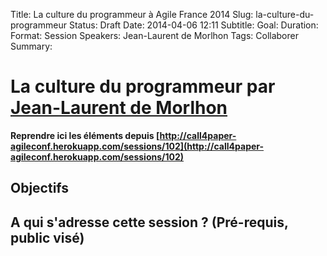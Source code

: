 Title: La culture du programmeur à Agile France 2014 
Slug: la-culture-du-programmeur
Status: Draft
Date: 2014-04-06 12:11
Subtitle: 
Goal: 
Duration: 
Format: Session
Speakers: Jean-Laurent de Morlhon
Tags: Collaborer
Summary: 


# La culture du programmeur par [Jean-Laurent de Morlhon](../bios/jean-laurent-de-morlhon.html)

**Reprendre ici les éléments depuis [http://call4paper-agileconf.herokuapp.com/sessions/102](http://call4paper-agileconf.herokuapp.com/sessions/102)**
## Objectifs

## A qui s'adresse cette session ? (Pré-requis, public visé)


